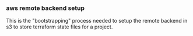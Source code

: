 ### aws remote backend setup
This is the "bootstrapping" process needed to setup the remote backend in s3 to store terraform state files for a project.